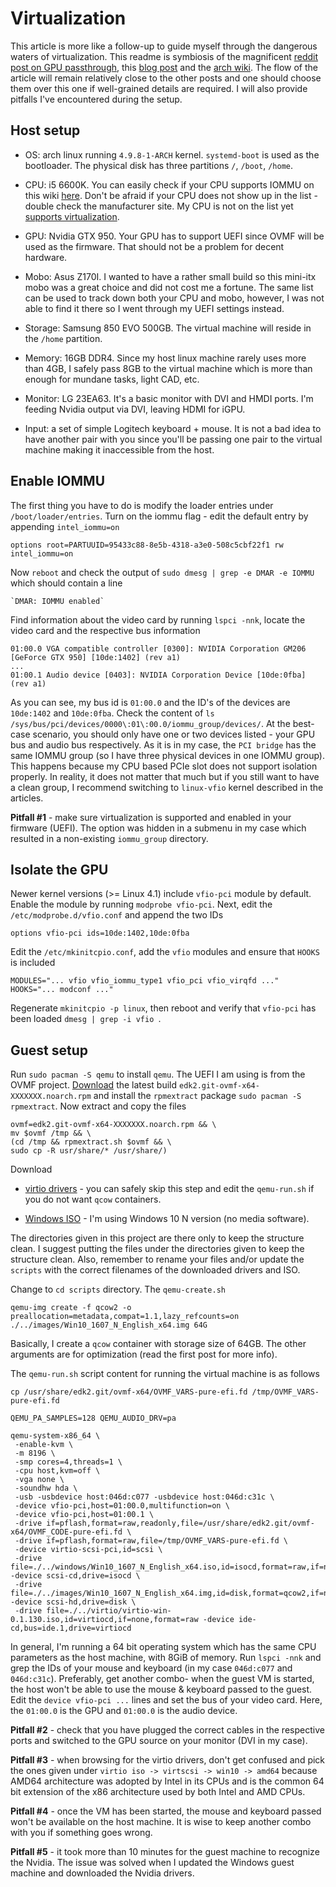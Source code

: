 # Virtualization

This article is more like a follow-up to guide myself through the dangerous waters of virtualization. This readme is symbiosis of the magnificent [reddit post on GPU passthrough](https://www.reddit.com/r/pcmasterrace/comments/3lno0t/gpu_passthrough_revisited_an_updated_guide_on_how/), this [blog post](http://dominicm.com/gpu-passthrough-qemu-arch-linux/) and the [arch wiki](https://wiki.archlinux.org/index.php/PCI_passthrough_via_OVMF). The flow of the article will remain relatively close to the other posts and one should choose them over this one if well-grained details are required. I will also provide pitfalls I've encountered during the setup.
 
## Host setup

+ OS: arch linux running `4.9.8-1-ARCH` kernel. `systemd-boot` is used as the bootloader. The physical disk has three partitions `/`, `/boot`, `/home`.

+ CPU: i5 6600K. You can easily check if your CPU supports IOMMU on this wiki [here](https://en.wikipedia.org/wiki/List_of_IOMMU-supporting_hardware). Don't be afraid if your CPU does not show up in the list - double check the manufacturer site. My CPU is not on the list yet [supports virtualization](https://ark.intel.com/products/88191/Intel-Core-i5-6600K-Processor-6M-Cache-up-to-3_90-GHz).

+ GPU: Nvidia GTX 950. Your GPU has to support UEFI since OVMF will be used as the firmware. That should not be a problem for decent hardware.

+ Mobo: Asus Z170I. I wanted to have a rather small build so this mini-itx mobo was a great choice and did not cost me a fortune. The same list can be used to track down both your CPU and mobo, however, I was not able to find it there so I went through my UEFI settings instead.

+ Storage: Samsung 850 EVO 500GB. The virtual machine will reside in the `/home` partition.
 
+ Memory: 16GB DDR4. Since my host linux machine rarely uses more than 4GB, I safely pass 8GB to the virtual machine which is more than enough for mundane tasks, light CAD, etc.

+ Monitor: LG 23EA63. It's a basic monitor with DVI and HMDI ports. I'm feeding Nvidia output via DVI, leaving HDMI for iGPU.

+ Input: a set of simple Logitech keyboard + mouse. It is not a bad idea to have another pair with you since you'll be passing one pair to the virtual machine making it inaccessible from the host.
 
## Enable IOMMU
 
The first thing you have to do is modify the loader entries under `/boot/loader/entries`. Turn on the iommu flag - edit the default entry by appending `intel_iommu=on`

````
options root=PARTUUID=95433c88-8e5b-4318-a3e0-508c5cbf22f1 rw intel_iommu=on
````
 Now `reboot` and check the output of `sudo dmesg | grep -e DMAR -e IOMMU` which should contain a line 
 
 ````
 `DMAR: IOMMU enabled`
 ````
 
Find information about the video card by running `lspci -nnk`, locate the video card and the respective bus information

````
01:00.0 VGA compatible controller [0300]: NVIDIA Corporation GM206 [GeForce GTX 950] [10de:1402] (rev a1)
...
01:00.1 Audio device [0403]: NVIDIA Corporation Device [10de:0fba] (rev a1)
````

As you can see, my bus id is `01:00.0` and the ID's of the devices are `10de:1402` and `10de:0fba`. Check the content of `ls /sys/bus/pci/devices/0000\:01\:00.0/iommu_group/devices/`. At the best-case scenario, you should only have one or two devices listed - your GPU bus and audio bus respectively. As it is in my case, the `PCI bridge` has the same IOMMU group (so I have three physical devices in one IOMMU group). This happens because my CPU based PCIe slot does not support isolation properly. In reality, it does not matter that much but if you still want to have a clean group, I recommend switching to `linux-vfio` kernel described in the articles.

**Pitfall #1** - make sure virtualization is supported and enabled in your firmware (UEFI). The option was hidden in a submenu in my case which resulted in a non-existing `iommu_group` directory.

## Isolate the GPU
 
 Newer kernel versions (>= Linux 4.1) include `vfio-pci` module by default. Enable the module by running `modprobe vfio-pci`. Next, edit the `/etc/modprobe.d/vfio.conf` and append the two IDs
 
 ````
options vfio-pci ids=10de:1402,10de:0fba
 ````

Edit the `/etc/mkinitcpio.conf`, add the `vfio` modules and ensure that `HOOKS` is included

````
MODULES="... vfio vfio_iommu_type1 vfio_pci vfio_virqfd ..."
HOOKS="... modconf ..."
````

Regenerate `mkinitcpio -p linux`, then reboot and verify that `vfio-pci` has been loaded `dmesg | grep -i vfio `.

## Guest setup

Run `sudo pacman -S qemu` to install `qemu`. The UEFI I am using is from the OVMF project. [Download](https://www.kraxel.org/repos/jenkins/edk2/) the latest build `edk2.git-ovmf-x64-XXXXXXX.noarch.rpm` and install the `rpmextract` package `sudo pacman -S rpmextract`. Now extract and copy the files

 ````
ovmf=edk2.git-ovmf-x64-XXXXXXX.noarch.rpm && \
mv $ovmf /tmp && \
(cd /tmp && rpmextract.sh $ovmf && \
sudo cp -R usr/share/* /usr/share/)
 ````

Download
 
 + [virtio drivers](https://fedorapeople.org/groups/virt/virtio-win/direct-downloads/latest-virtio/virtio-win.iso) - you can safely skip this step and edit the `qemu-run.sh` if you do not want `qcow` containers.
 
 + [Windows ISO](https://www.microsoft.com/en-us/software-download/windows10ISO) - I'm using Windows 10 N version (no media software).
 
The directories given in this project are there only to keep the structure clean. I suggest putting the files under the directories given to keep the structure clean. Also, remember to rename your files and/or update the `scripts` with the correct filenames of the downloaded drivers and ISO.

Change to `cd scripts` directory. The `qemu-create.sh`
 
 ````
 qemu-img create -f qcow2 -o preallocation=metadata,compat=1.1,lazy_refcounts=on ./../images/Win10_1607_N_English_x64.img 64G
 ````
 
 Basically, I create a `qcow` container with storage size of 64GB. The other arguments are for optimization (read the first post for more info).
 
 The `qemu-run.sh` script content for running the virtual machine is as follows
 
 ````
cp /usr/share/edk2.git/ovmf-x64/OVMF_VARS-pure-efi.fd /tmp/OVMF_VARS-pure-efi.fd

QEMU_PA_SAMPLES=128 QEMU_AUDIO_DRV=pa

qemu-system-x86_64 \
  -enable-kvm \
  -m 8196 \
  -smp cores=4,threads=1 \
  -cpu host,kvm=off \
  -vga none \
  -soundhw hda \
  -usb -usbdevice host:046d:c077 -usbdevice host:046d:c31c \
  -device vfio-pci,host=01:00.0,multifunction=on \
  -device vfio-pci,host=01:00.1 \
  -drive if=pflash,format=raw,readonly,file=/usr/share/edk2.git/ovmf-x64/OVMF_CODE-pure-efi.fd \
  -drive if=pflash,format=raw,file=/tmp/OVMF_VARS-pure-efi.fd \
  -device virtio-scsi-pci,id=scsi \
  -drive file=./../windows/Win10_1607_N_English_x64.iso,id=isocd,format=raw,if=none -device scsi-cd,drive=isocd \
  -drive file=./../images/Win10_1607_N_English_x64.img,id=disk,format=qcow2,if=none,cache=writeback -device scsi-hd,drive=disk \
  -drive file=./../virtio/virtio-win-0.1.130.iso,id=virtiocd,if=none,format=raw -device ide-cd,bus=ide.1,drive=virtiocd
 ````
 
In general, I'm running a 64 bit operating system which has the same CPU parameters as the host machine, with 8GiB of memory. Run `lspci -nnk` and grep the IDs of your mouse and keyboard (in my case `046d:c077` and `046d:c31c`). Preferably, get another combo- when the guest VM is started, the host won't be able to use the mouse & keyboard passed to the guest. Edit the `device vfio-pci ...` lines and set the bus of your video card. Here, the `01:00.0` is the GPU and `01:00.0` is the audio device.

**Pitfall #2** - check that you have plugged the correct cables in the respective ports and switched to the GPU source on your monitor (DVI in my case).

**Pitfall #3** - when browsing for the virtio drivers, don't get confused and pick the ones given under `virtio iso -> virtscsi -> win10 -> amd64` because AMD64 architecture was adopted by Intel in its CPUs and is the common 64 bit extension of the x86 architecture used by both Intel and AMD CPUs.

**Pitfall #4** - once the VM has been started, the mouse and keyboard passed won't be available on the host machine. It is wise to keep another combo with you if something goes wrong.

**Pitfall #5** - it took more than 10 minutes for the guest machine to recognize the Nvidia. The issue was solved when I updated the Windows guest machine and downloaded the Nvidia drivers.
